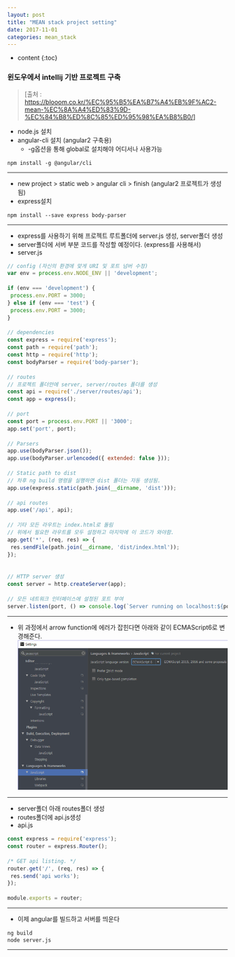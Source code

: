 ```yaml
---
layout: post
title: "MEAN stack project setting"
date: 2017-11-01
categories: mean_stack
---
```


* content
{:toc}

### 윈도우에서 intellij 기반 프로젝트 구축

> [출처 : https://blooom.co.kr/%EC%95%B5%EA%B7%A4%EB%9F%AC2-mean-%EC%8A%A4%ED%83%9D-%EC%84%B8%ED%8C%85%ED%95%98%EA%B8%B0/]

- node.js 설치
- angular-cli 설치 (angular2 구축용)
    - -g옵션을 통해 global로 설치해야 어디서나 사용가능
    
```
npm install -g @angular/cli
```
***

- new project > static web > angular cli > finish (angular2 프로젝트가 생성됨)
- express설치

```
npm install --save express body-parser
```
***

- express를 사용하기 위해 프로젝트 루트폴더에 server.js 생성, server폴더 생성
- server폴더에 서버 부분 코드를 작성할 예정이다. (express를 사용해서)
- server.js

```javascript
// config (자신의 환경에 맞게 URI 및 포트 넘버 수정)
var env = process.env.NODE_ENV || 'development';

if (env === 'development') {
 process.env.PORT = 3000;
} else if (env === 'test') {
 process.env.PORT = 3000;
}

// dependencies
const express = require('express');
const path = require('path');
const http = require('http');
const bodyParser = require('body-parser');

// routes 
// 프로젝트 폴더안에 server, server/routes 폴더를 생성
const api = require('./server/routes/api');
const app = express();

// port
const port = process.env.PORT || '3000';
app.set('port', port);

// Parsers
app.use(bodyParser.json());
app.use(bodyParser.urlencoded({ extended: false }));

// Static path to dist
// 차후 ng build 명령을 실행하면 dist 폴더는 자동 생성됨.
app.use(express.static(path.join(__dirname, 'dist')));

// api routes
app.use('/api', api);

// 기타 모든 라우트는 index.html로 돌림
// 위에서 필요한 라우트를 모두 설정하고 마지막에 이 코드가 와야함.
app.get('*', (req, res) => {
 res.sendFile(path.join(__dirname, 'dist/index.html'));
});


// HTTP server 생성
const server = http.createServer(app);

// 모든 네트워크 인터페이스에 설정된 포트 부여
server.listen(port, () => console.log(`Server running on localhost:${port}`));

```
***

- 위 과정에서 arrow function에 에러가 잡힌다면 아래와 같이 ECMAScript6로 변경해준다.
![ecmascript-setting](/media/mean_stack/ecmascript_settng.png)
***

- server폴더 아래 routes폴더 생성
- routes폴더에 api.js생성
- api.js

```javascript
const express = require('express');
const router = express.Router();

/* GET api listing. */
router.get('/', (req, res) => {
 res.send('api works');
});

module.exports = router;
```
***

- 이제 angular를 빌드하고 서버를 띄운다

```
ng build
node server.js
```
***